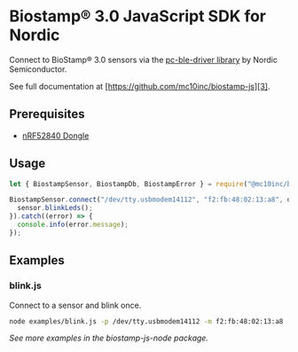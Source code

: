 # Biostamp® 3.0 JavaScript SDK for Nordic

Connect to BioStamp® 3.0 sensors via the [pc-ble-driver library][1] by Nordic Semiconductor.

See full documentation at [https://github.com/mc10inc/biostamp-js][3].

## Prerequisites

  * [nRF52840 Dongle][2]

## Usage

``` javascript
let { BiostampSensor, BiostampDb, BiostampError } = require("@mc10inc/biostamp-js-nordic");

BiostampSensor.connect("/dev/tty.usbmodem14112", "f2:fb:48:02:13:a8", onDisconnect).then((sensor) => {
  sensor.blinkLeds();
}).catch((error) => {
  console.info(error.message);
});
```

## Examples

### blink.js

Connect to a sensor and blink once.

``` bash
node examples/blink.js -p /dev/tty.usbmodem14112 -m f2:fb:48:02:13:a8
```

_See more examples in the biostamp-js-node package._

[1]: https://github.com/NordicSemiconductor/pc-ble-driver-js
[2]: https://www.nordicsemi.com/Software-and-tools/Development-Kits/nRF52840-Dongle
[3]: https://github.com/mc10inc/biostamp-js

